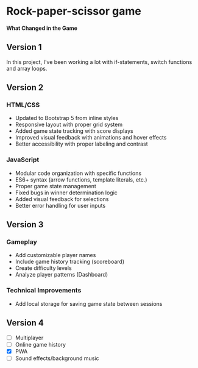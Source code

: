 # Rock-paper-scissor game
**What Changed in the Game**
## Version 1
In this project, I've been working a lot with if-statements, switch functions and array loops.

## Version 2
### HTML/CSS

- Updated to Bootstrap 5 from inline styles  
- Responsive layout with proper grid system  
- Added game state tracking with score displays  
- Improved visual feedback with animations and hover effects  
- Better accessibility with proper labeling and contrast

### JavaScript

- Modular code organization with specific functions  
- ES6+ syntax (arrow functions, template literals, etc.)  
- Proper game state management  
- Fixed bugs in winner determination logic  
- Added visual feedback for selections  
- Better error handling for user inputs

## Version 3
### Gameplay

- Add customizable player names  
- Include game history tracking (scoreboard)  
- Create difficulty levels 
- Analyze player patterns (Dashboard)

### Technical Improvements

- Add local storage for saving game state between sessions  

## Version 4
- [ ] Multiplayer
- [ ] Online game history
- [x] PWA
- [ ] Sound effects/background music 

